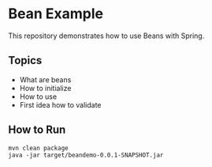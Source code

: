 # Bean Example
This repository demonstrates how to use Beans with Spring. 

## Topics
* What are beans
* How to initialize
* How to use
* First idea how to validate

## How to Run

    mvn clean package
    java -jar target/beandemo-0.0.1-SNAPSHOT.jar 
